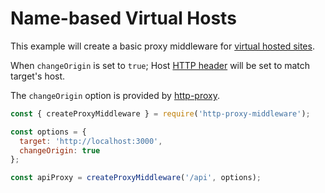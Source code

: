 # Name-based Virtual Hosts

This example will create a basic proxy middleware for [virtual hosted sites](https://en.wikipedia.org/wiki/Virtual_hosting#Name-based).

When `changeOrigin` is set to `true`; Host [HTTP header](https://en.wikipedia.org/wiki/List_of_HTTP_header_fields#Request_fields) will be set to match target's host.

The `changeOrigin` option is provided by [http-proxy](https://github.com/nodejitsu/node-http-proxy).

```javascript
const { createProxyMiddleware } = require('http-proxy-middleware');

const options = {
  target: 'http://localhost:3000',
  changeOrigin: true
};

const apiProxy = createProxyMiddleware('/api', options);
```
